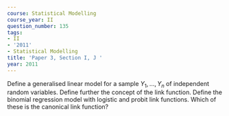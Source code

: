 ```yaml
---
course: Statistical Modelling
course_year: II
question_number: 135
tags:
- II
- '2011'
- Statistical Modelling
title: 'Paper 3, Section I, J '
year: 2011
---
```




Define a generalised linear model for a sample $Y_{1}, \ldots, Y_{n}$ of independent random variables. Define further the concept of the link function. Define the binomial regression model with logistic and probit link functions. Which of these is the canonical link function?